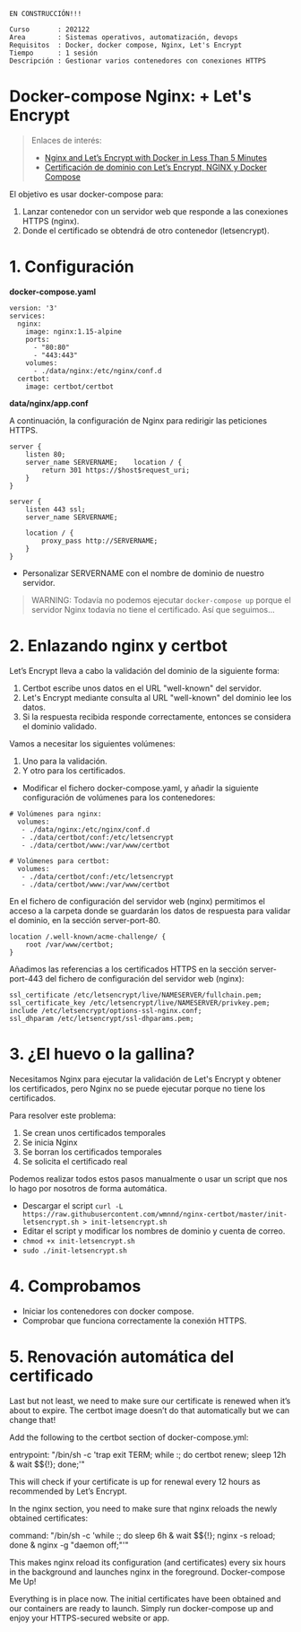 
`EN CONSTRUCCIÓN!!!`

```
Curso       : 202122
Area        : Sistemas operativos, automatización, devops
Requisitos  : Docker, docker compose, Nginx, Let's Encrypt
Tiempo      : 1 sesión
Descripción : Gestionar varios contenedores con conexiones HTTPS
```

# Docker-compose Nginx: + Let's Encrypt

> Enlaces de interés:
> * [Nginx and Let’s Encrypt with Docker in Less Than 5 Minutes](https://pentacent.medium.com/nginx-and-lets-encrypt-with-docker-in-less-than-5-minutes-b4b8a60d3a71)
> * [Certificación de dominio con Let’s Encrypt, NGINX y Docker Compose](https://medium.com/eudaimonia-ar/certificar-dominios-con-letsencrypt-y-nginx-con-docker-compose-a6a948f47f2f)

El objetivo es usar docker-compose para:
1. Lanzar contenedor con un servidor web que responde a las conexiones HTTPS (nginx).
2. Donde el certificado se obtendrá de otro contenedor (letsencrypt).

# 1. Configuración

**docker-compose.yaml**

```
version: '3'
services:
  nginx:
    image: nginx:1.15-alpine
    ports:
      - "80:80"
      - "443:443"
    volumes:
      - ./data/nginx:/etc/nginx/conf.d
  certbot:
    image: certbot/certbot
```

**data/nginx/app.conf**

A continuación, la configuración de Nginx para redirigir las peticiones HTTPS.

```
server {
    listen 80;
    server_name SERVERNAME;    location / {
        return 301 https://$host$request_uri;
    }    
}

server {
    listen 443 ssl;
    server_name SERVERNAME;

    location / {
        proxy_pass http://SERVERNAME;
    }
}
```

* Personalizar SERVERNAME con el nombre de dominio de nuestro servidor.

> WARNING: Todavía no podemos ejecutar `docker-compose up` porque el servidor Nginx todavía no tiene el certificado. Así que seguimos...

# 2. Enlazando nginx y certbot

Let’s Encrypt lleva a cabo la validación del dominio de la siguiente forma:
1. Certbot escribe unos datos en el URL "well-known" del servidor.
2. Let's Encrypt mediante consulta al URL "well-known" del dominio lee los datos.
3. Si la respuesta recibida responde correctamente, entonces se considera el dominio validado.

Vamos a necesitar los siguientes volúmenes:
1. Uno para la validación.
2. Y otro para los certificados.

* Modificar el fichero docker-compose.yaml, y añadir la siguiente configuración de volúmenes para los contenedores:

```
# Volúmenes para nginx:
  volumes:
   - ./data/nginx:/etc/nginx/conf.d
   - ./data/certbot/conf:/etc/letsencrypt
   - ./data/certbot/www:/var/www/certbot
```

```
# Volúmenes para certbot:
  volumes:
   - ./data/certbot/conf:/etc/letsencrypt
   - ./data/certbot/www:/var/www/certbot
```

En el fichero de configuración del servidor web (nginx) permitimos el acceso a la carpeta donde se guardarán los datos de respuesta para validar el dominio, en la sección server-port-80.

```
location /.well-known/acme-challenge/ {
    root /var/www/certbot;
}
```

Añadimos las referencias a los certificados HTTPS en la sección server-port-443 del fichero de configuración del servidor web (nginx):

```
ssl_certificate /etc/letsencrypt/live/NAMESERVER/fullchain.pem;
ssl_certificate_key /etc/letsencrypt/live/NAMESERVER/privkey.pem;
include /etc/letsencrypt/options-ssl-nginx.conf;
ssl_dhparam /etc/letsencrypt/ssl-dhparams.pem;
```

# 3. ¿El huevo o la gallina?

Necesitamos Nginx para ejecutar la validación de Let's Encrypt y obtener los certificados, pero Nginx no se puede ejecutar porque no tiene los certificados.

Para resolver este problema:
1. Se crean unos certificados temporales
2. Se inicia Nginx
3. Se borran los certificados temporales
4. Se solicita el certificado real

Podemos realizar todos estos pasos manualmente o usar un script que nos lo hago por nosotros de forma automática.

* Descargar el script `curl -L https://raw.githubusercontent.com/wmnnd/nginx-certbot/master/init-letsencrypt.sh > init-letsencrypt.sh`
* Editar el script y modificar los nombres de dominio y cuenta de correo.
* `chmod +x init-letsencrypt.sh`
* `sudo ./init-letsencrypt.sh`

# 4. Comprobamos

* Iniciar los contenedores con docker compose.
* Comprobar que funciona correctamente la conexión HTTPS.

# 5. Renovación automática del certificado

Last but not least, we need to make sure our certificate is renewed when it’s about to expire. The certbot image doesn’t do that automatically but we can change that!

Add the following to the certbot section of docker-compose.yml:

entrypoint: "/bin/sh -c 'trap exit TERM; while :; do certbot renew; sleep 12h & wait $${!}; done;'"

This will check if your certificate is up for renewal every 12 hours as recommended by Let’s Encrypt.

In the nginx section, you need to make sure that nginx reloads the newly obtained certificates:

command: "/bin/sh -c 'while :; do sleep 6h & wait $${!}; nginx -s reload; done & nginx -g \"daemon off;\"'"

This makes nginx reload its configuration (and certificates) every six hours in the background and launches nginx in the foreground.
Docker-compose Me Up!

Everything is in place now. The initial certificates have been obtained and our containers are ready to launch. Simply run docker-compose up and enjoy your HTTPS-secured website or app.
